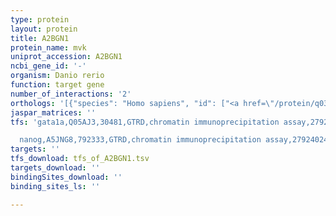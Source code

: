 ```yaml
---
type: protein
layout: protein
title: A2BGN1
protein_name: mvk
uniprot_accession: A2BGN1
ncbi_gene_id: '-'
organism: Danio rerio
function: target gene
number_of_interactions: '2'
orthologs: '[{"species": "Homo sapiens", "id": ["<a href=\"/protein/q03426\">Q03426</a>"]}, {"species": "Mus musculus", "id": ["<a href=\"/protein/q9r008\">Q9R008</a>"]}, {"species": "Rattus norvegicus", "id": ["<a href=\"/protein/m0r5w4\">M0R5W4</a>"]}, {"species": "Drosophila melanogaster", "id": ["<a href=\"/protein/q7k2v9\">Q7K2V9</a>"]}, {"species": "Caenorhabditis elegans", "id": ["<a href=\"/protein/q65xx9\">Q65XX9</a>"]}, {"species": "Saccharomyces cerevisiae", "id": ["<a href=\"/protein/p07277\">P07277</a>"]}]'
jaspar_matrices: ''
tfs: 'gata1a,Q05AJ3,30481,GTRD,chromatin immunoprecipitation assay,27924024%5Buid%5D,No

  nanog,A5JNG8,792333,GTRD,chromatin immunoprecipitation assay,27924024%5Buid%5D,No'
targets: ''
tfs_download: tfs_of_A2BGN1.tsv
targets_download: ''
bindingSites_download: ''
binding_sites_ls: ''

---
```

